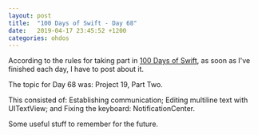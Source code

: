 ```yaml
---
layout: post
title:  "100 Days of Swift - Day 68"
date:   2019-04-17 23:45:52 +1200
categories: ohdos
---
```

According to the rules for taking part in [100 Days of Swift](https://www.hackingwithswift.com/100), as soon as I've finished each day, I have to post about it.

The topic for Day 68 was: Project 19, Part Two.

This consisted of: Establishing communication; Editing multiline text with UITextView; and Fixing the keyboard: NotificationCenter.

Some useful stuff to remember for the future.
